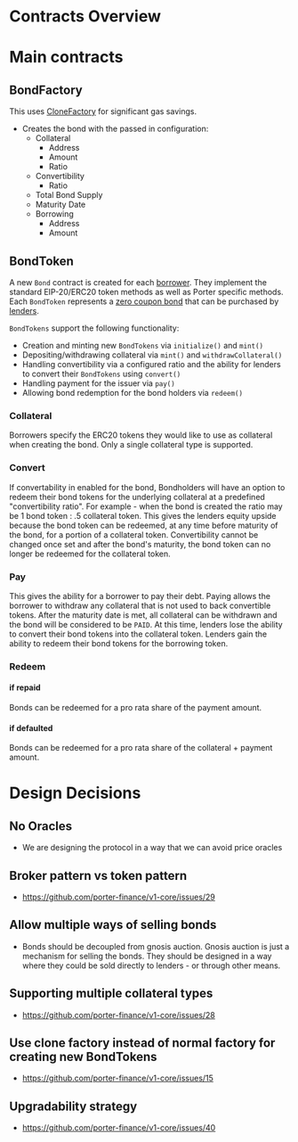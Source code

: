 # Contracts Overview

# Main contracts

## BondFactory

This uses [CloneFactory](https://github.com/porter-finance/v1-core/issues/15) for significant gas savings.

- Creates the bond with the passed in configuration:
  - Collateral
    - Address
    - Amount
    - Ratio
  - Convertibility
    - Ratio
  - Total Bond Supply
  - Maturity Date
  - Borrowing
    - Address
    - Amount

## BondToken

A new `Bond` contract is created for each [borrower](https://docs.porter.finance/portal/protocol/borrowers). They implement the standard EIP-20/ERC20 token methods as well as Porter specific methods. Each `BondToken` represents a [zero coupon bond](https://docs.porter.finance/portal/intro-to-bonds/zero-coupon-bonds) that can be purchased by [lenders](https://docs.porter.finance/portal/protocol/lenders).

`BondTokens` support the following functionality:

- Creation and minting new `BondTokens` via `initialize()` and `mint()`
- Depositing/withdrawing collateral via `mint()` and `withdrawCollateral()`
- Handling convertibility via a configured ratio and the ability for lenders to convert their `BondTokens` using `convert()`
- Handling payment for the issuer via `pay()`
- Allowing bond redemption for the bond holders via `redeem()`

### Collateral

Borrowers specify the ERC20 tokens they would like to use as collateral when creating the bond. Only a single collateral type is supported.

### Convert

If convertability in enabled for the bond,
Bondholders will have an option to redeem their bond tokens for the underlying collateral at a predefined "convertibility ratio".
For example - when the bond is created the ratio may be 1 bond token : .5 collateral token. This gives the lenders equity upside because the bond token can be redeemed, at any time before maturity of the bond, for a portion of a collateral token. Convertibility cannot be changed once set and after the bond's maturity, the bond token can no longer be redeemed for the collateral token.

### Pay

This gives the ability for a borrower to pay their debt. Paying allows the borrower to withdraw any collateral that is not used to back convertible tokens. After the maturity date is met, all collateral can be withdrawn and the bond will be considered to be `PAID`. At this time, lenders lose the ability to convert their bond tokens into the collateral token. Lenders gain the ability to redeem their bond tokens for the borrowing token.

### Redeem

#### if repaid

Bonds can be redeemed for a pro rata share of the payment amount.

#### if defaulted

Bonds can be redeemed for a pro rata share of the collateral + payment amount.

# Design Decisions

## No Oracles

- We are designing the protocol in a way that we can avoid price oracles

## Broker pattern vs token pattern

- https://github.com/porter-finance/v1-core/issues/29

## Allow multiple ways of selling bonds

- Bonds should be decoupled from gnosis auction. Gnosis auction is just a mechanism for selling the bonds. They should be designed in a way where they could be sold directly to lenders - or through other means.

## Supporting multiple collateral types

- https://github.com/porter-finance/v1-core/issues/28

## Use clone factory instead of normal factory for creating new BondTokens

- https://github.com/porter-finance/v1-core/issues/15

## Upgradability strategy

- https://github.com/porter-finance/v1-core/issues/40
